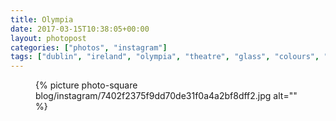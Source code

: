 ```yaml
---
title: Olympia
date: 2017-03-15T10:38:05+00:00
layout: photopost
categories: ["photos", "instagram"]
tags: ["dublin", "ireland", "olympia", "theatre", "glass", "colours", "architecture"]
---
```


<figure class="photo photo--square">
  {% picture photo-square blog/instagram/7402f2375f9dd70de31f0a4a2bf8dff2.jpg alt="" %}
</figure>


